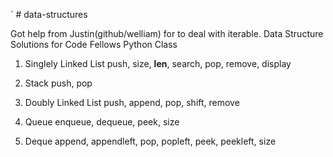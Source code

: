 `   # data-structures

Got help from Justin(github/welliam) for to deal with iterable. 
Data Structure Solutions for Code Fellows Python Class

1. Singlely Linked List
push, size, __len__, search, pop, remove, display

2. Stack
push, pop

3. Doubly Linked List
push, append, pop, shift, remove

4. Queue
enqueue, dequeue, peek, size

5. Deque
append, appendleft, pop, popleft, peek, peekleft, size